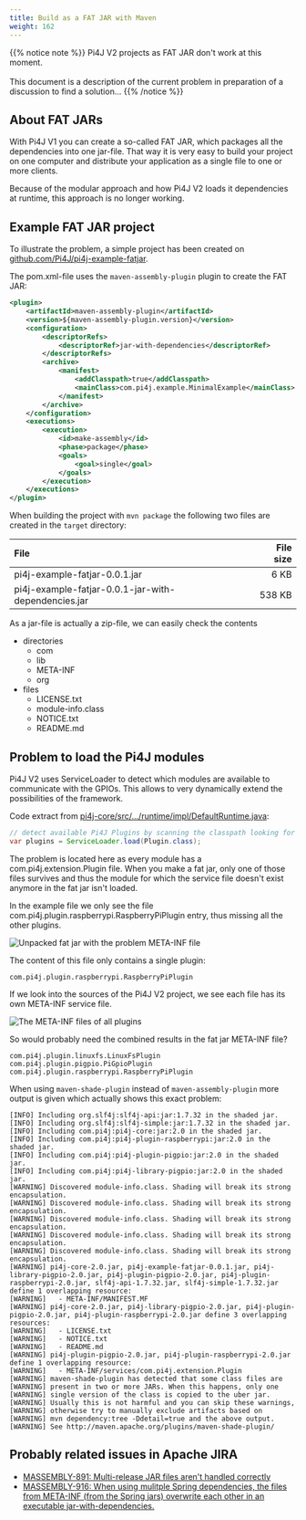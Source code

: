 ```yaml
---
title: Build as a FAT JAR with Maven
weight: 162
---
```


{{% notice note %}}
Pi4J V2 projects as FAT JAR don't work at this moment.
<br/><br/>
This document is a description of the current problem in preparation of a discussion to find a solution... 
{{% /notice %}}

## About FAT JARs

With Pi4J V1 you can create a so-called FAT JAR, which packages all the dependencies into one jar-file. That way it is
very easy to build your project on one computer and distribute your application as a single file to one or more clients.

Because of the modular approach and how Pi4J V2 loads it dependencies at runtime, this approach is no longer working.

## Example FAT JAR project

To illustrate the problem, a simple project has been created on 
[github.com/Pi4J/pi4j-example-fatjar](https://github.com/Pi4J/pi4j-example-fatjar/).

The pom.xml-file uses the `maven-assembly-plugin` plugin to create the FAT JAR:

```xml
<plugin>
    <artifactId>maven-assembly-plugin</artifactId>
    <version>${maven-assembly-plugin.version}</version>
    <configuration>
        <descriptorRefs>
            <descriptorRef>jar-with-dependencies</descriptorRef>
        </descriptorRefs>
        <archive>
            <manifest>
                <addClasspath>true</addClasspath>
                <mainClass>com.pi4j.example.MinimalExample</mainClass>
            </manifest>
        </archive>
    </configuration>
    <executions>
        <execution>
            <id>make-assembly</id>
            <phase>package</phase>
            <goals>
                <goal>single</goal>
            </goals>
        </execution>
    </executions>
</plugin>
```

When building the project with `mvn package` the following two files are created in the `target` directory:

| File                                                | File size |
|:----------------------------------------------------|----------:|
| pi4j-example-fatjar-0.0.1.jar                       |      6 KB |
| pi4j-example-fatjar-0.0.1-jar-with-dependencies.jar |    538 KB |  

As a jar-file is actually a zip-file, we can easily check the contents

* directories
  * com
  * lib
  * META-INF
  * org
* files
  * LICENSE.txt
  * module-info.class
  * NOTICE.txt
  * README.md

## Problem to load the Pi4J modules

Pi4J V2 uses ServiceLoader to detect which modules are available to communicate with the GPIOs. This allows to very 
dynamically extend the possibilities of the framework.

Code extract from [pi4j-core/src/.../runtime/impl/DefaultRuntime.java](https://github.com/Pi4J/pi4j-v2/blob/develop/pi4j-core/src/main/java/com/pi4j/runtime/impl/DefaultRuntime.java#L224):

```java
// detect available Pi4J Plugins by scanning the classpath looking for plugin instances
var plugins = ServiceLoader.load(Plugin.class);
```

The problem is located here as every module has a com.pi4j.extension.Plugin file. When you make a fat jar, only one of 
those files survives and thus the module for which the service file doesn't exist anymore in the fat jar isn't loaded.

In the example file we only see the file com.pi4j.plugin.raspberrypi.RaspberryPiPlugin entry, thus missing all the other plugins.

![Unpacked fat jar with the problem META-INF file](/assets/documentation/fat-jar-problem.png)

The content of this file only contains a single plugin:

```
com.pi4j.plugin.raspberrypi.RaspberryPiPlugin
```

If we look into the sources of the Pi4J V2 project, we see each file has its own META-INF service file.

![The META-INF files of all plugins](/assets/documentation/plugin-meta-inf-files.png)

So would probably need the combined results in the fat jar META-INF file?

``` 
com.pi4j.plugin.linuxfs.LinuxFsPlugin
com.pi4j.plugin.pigpio.PiGpioPlugin
com.pi4j.plugin.raspberrypi.RaspberryPiPlugin
```

When using `maven-shade-plugin` instead of `maven-assembly-plugin` more output is given which actually shows this exact problem:

``` 
[INFO] Including org.slf4j:slf4j-api:jar:1.7.32 in the shaded jar.
[INFO] Including org.slf4j:slf4j-simple:jar:1.7.32 in the shaded jar.
[INFO] Including com.pi4j:pi4j-core:jar:2.0 in the shaded jar.
[INFO] Including com.pi4j:pi4j-plugin-raspberrypi:jar:2.0 in the shaded jar.
[INFO] Including com.pi4j:pi4j-plugin-pigpio:jar:2.0 in the shaded jar.
[INFO] Including com.pi4j:pi4j-library-pigpio:jar:2.0 in the shaded jar.
[WARNING] Discovered module-info.class. Shading will break its strong encapsulation.
[WARNING] Discovered module-info.class. Shading will break its strong encapsulation.
[WARNING] Discovered module-info.class. Shading will break its strong encapsulation.
[WARNING] Discovered module-info.class. Shading will break its strong encapsulation.
[WARNING] Discovered module-info.class. Shading will break its strong encapsulation.
[WARNING] pi4j-core-2.0.jar, pi4j-example-fatjar-0.0.1.jar, pi4j-library-pigpio-2.0.jar, pi4j-plugin-pigpio-2.0.jar, pi4j-plugin-raspberrypi-2.0.jar, slf4j-api-1.7.32.jar, slf4j-simple-1.7.32.jar define 1 overlapping resource:
[WARNING]   - META-INF/MANIFEST.MF
[WARNING] pi4j-core-2.0.jar, pi4j-library-pigpio-2.0.jar, pi4j-plugin-pigpio-2.0.jar, pi4j-plugin-raspberrypi-2.0.jar define 3 overlapping resources:
[WARNING]   - LICENSE.txt
[WARNING]   - NOTICE.txt
[WARNING]   - README.md
[WARNING] pi4j-plugin-pigpio-2.0.jar, pi4j-plugin-raspberrypi-2.0.jar define 1 overlapping resource:
[WARNING]   - META-INF/services/com.pi4j.extension.Plugin
[WARNING] maven-shade-plugin has detected that some class files are
[WARNING] present in two or more JARs. When this happens, only one
[WARNING] single version of the class is copied to the uber jar.
[WARNING] Usually this is not harmful and you can skip these warnings,
[WARNING] otherwise try to manually exclude artifacts based on
[WARNING] mvn dependency:tree -Ddetail=true and the above output.
[WARNING] See http://maven.apache.org/plugins/maven-shade-plugin/
```

## Probably related issues in Apache JIRA

* [MASSEMBLY-891: Multi-release JAR files aren't handled correctly](https://issues.apache.org/jira/browse/MASSEMBLY-891)
* [MASSEMBLY-916: When using mulitple Spring dependencies, the files from META-INF (from the Spring jars) overwrite each other in an executable jar-with-dependencies.](https://issues.apache.org/jira/browse/MASSEMBLY-916)